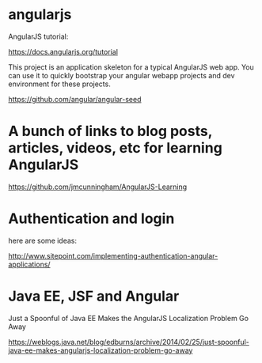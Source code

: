 # angularjs

AngularJS tutorial:

https://docs.angularjs.org/tutorial


This project is an application skeleton for a typical AngularJS web app. You can use it to quickly bootstrap your angular webapp projects and dev environment for these projects.

https://github.com/angular/angular-seed

A bunch of links to blog posts, articles, videos, etc for learning AngularJS
============================================================================

https://github.com/jmcunningham/AngularJS-Learning


Authentication and login
========================

here are some ideas:

http://www.sitepoint.com/implementing-authentication-angular-applications/


Java EE, JSF and Angular
========================

Just a Spoonful of Java EE Makes the AngularJS Localization Problem Go Away

https://weblogs.java.net/blog/edburns/archive/2014/02/25/just-spoonful-java-ee-makes-angularjs-localization-problem-go-away
